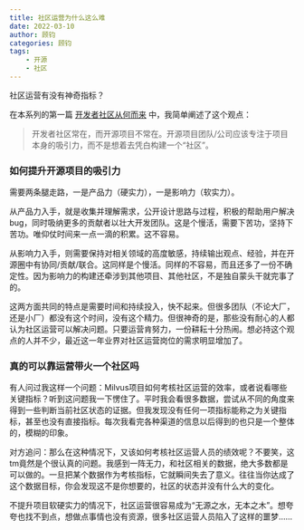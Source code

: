 ```yaml
---
title: 社区运营为什么这么难
date: 2022-03-10
author: 顾钧
categories: 顾钧
tags:
    - 开源
    - 社区
---
```


社区运营有没有神奇指标？

<!-- more -->

在本系列的第一篇 [开发者社区从何而来](https://flossway.github.io/flossway/2022/02/28/where-comes-the-community/) 中，我简单阐述了这个观点：

> 开发者社区常在，而开源项目不常在。开源项目团队/公司应该专注于项目本身的吸引力，而不是想着去凭白构建一个“社区”。

### 如何提升开源项目的吸引力

需要两条腿走路，一是产品力（硬实力），一是影响力（软实力）。

从产品力入手，就是收集并理解需求，公开设计思路与过程，积极的帮助用户解决bug，同时吸纳更多的贡献者以壮大开发团队。这是个慢活，需要下苦功，坚持下苦功。唯仰仗时间来一点一滴的积累。这不容易。

从影响力入手，则需要保持对相关领域的高度敏感，持续输出观点、经验，并在开源圈中有协同/贡献/联合。这同样是个慢活。同样的不容易，而且还多了一份不确定性。因为影响力的构建还牵涉到其他项目、其他社区，不是独自蒙头干就完事了的。

这两方面共同的特点是需要时间和持续投入，快不起来。但很多团队（不论大厂，还是小厂）都没有这个时间，没有这个精力。但很神奇的是，那些没有耐心的人都认为社区运营可以解决问题。只要运营肯努力，一份耕耘十分热闹。想必持这个观点的人并不少，最近这一年业界对社区运营岗位的需求明显增加了。

### 真的可以靠运营带火一个社区吗

有人问过我这样一个问题：Milvus项目如何考核社区运营的效率，或者说看哪些关键指标？听到这问题我一下愣住了。平时我会看很多数据，尝试从不同的角度来得到一些判断当前社区状态的证据。但我发现没有任何一项指标能称之为关键指标，甚至也没有直接指标。每次我看完各种渠道的信息以后得到的也只是一个整体的，模糊的印象。

对方追问：那么在这种情况下，又该如何考核社区运营人员的绩效呢？不要笑，这tm竟然是个很认真的问题。我感到一阵无力，和社区相关的数据，绝大多数都是可以做的。一旦把某个数据作为考核指标，它就瞬间失去了意义。往往当你达成了这个数据目标，你会发现这不是你想要的，社区的状态并没有什么大的变化。

不提升项目软硬实力的情况下，社区运营很容易成为“无源之水，无本之木”。想夸夸也找不到点，想做点事情也没有资源，很多社区运营人员陷入了这样的噩梦……
